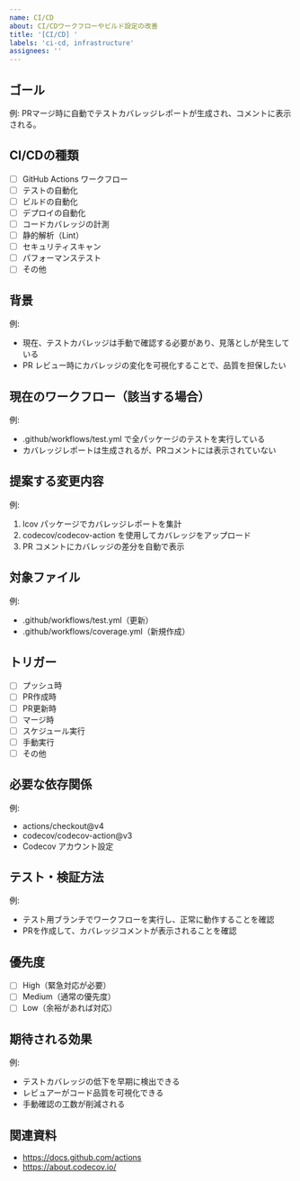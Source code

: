 ```yaml
---
name: CI/CD
about: CI/CDワークフローやビルド設定の改善
title: '[CI/CD] '
labels: 'ci-cd, infrastructure'
assignees: ''
---
```


## ゴール
<!--  CI/CD改善後の状態を端的に記述してください。 -->
例: PRマージ時に自動でテストカバレッジレポートが生成され、コメントに表示される。

## CI/CDの種類
<!--  該当する種類にチェックを入れてください（複数選択可）。 -->
- [ ] GitHub Actions ワークフロー
- [ ] テストの自動化
- [ ] ビルドの自動化
- [ ] デプロイの自動化
- [ ] コードカバレッジの計測
- [ ] 静的解析（Lint）
- [ ] セキュリティスキャン
- [ ] パフォーマンステスト
- [ ] その他

## 背景
<!--  このCI/CD改善が必要な理由や背景を記載してください。 -->
例:
- 現在、テストカバレッジは手動で確認する必要があり、見落としが発生している
- PR レビュー時にカバレッジの変化を可視化することで、品質を担保したい

## 現在のワークフロー（該当する場合）
<!--  改善対象となる現在のワークフローやプロセスを記載してください。 -->
例:
- .github/workflows/test.yml で全パッケージのテストを実行している
- カバレッジレポートは生成されるが、PRコメントには表示されていない

## 提案する変更内容
<!--  具体的にどのように改善するかを記載してください。 -->
例:
1. lcov パッケージでカバレッジレポートを集計
2. codecov/codecov-action を使用してカバレッジをアップロード
3. PR コメントにカバレッジの差分を自動で表示

## 対象ファイル
<!--  変更対象のワークフローファイルや設定ファイルを記載してください。 -->
例:
- .github/workflows/test.yml（更新）
- .github/workflows/coverage.yml（新規作成）

## トリガー
<!--  このワークフローをどのタイミングで実行するか選択してください（複数選択可）。 -->
- [ ] プッシュ時
- [ ] PR作成時
- [ ] PR更新時
- [ ] マージ時
- [ ] スケジュール実行
- [ ] 手動実行
- [ ] その他

## 必要な依存関係
<!--  必要な GitHub Actions や外部サービスがあれば記載してください。 -->
例:
- actions/checkout@v4
- codecov/codecov-action@v3
- Codecov アカウント設定

## テスト・検証方法
<!--  この変更をどのようにテスト・検証するかを記載してください。 -->
例:
- テスト用ブランチでワークフローを実行し、正常に動作することを確認
- PRを作成して、カバレッジコメントが表示されることを確認

## 優先度
<!--  この改善の優先度を選択してください。 -->
- [ ] High（緊急対応が必要）
- [ ] Medium（通常の優先度）
- [ ] Low（余裕があれば対応）

## 期待される効果
<!--  この改善によって得られるメリットを記載してください。 -->
例:
- テストカバレッジの低下を早期に検出できる
- レビュアーがコード品質を可視化できる
- 手動確認の工数が削減される

## 関連資料
<!--  参考資料や関連するIssueがあれば記載してください。 -->
- https://docs.github.com/actions
- https://about.codecov.io/

